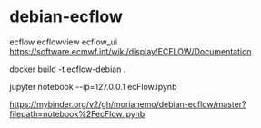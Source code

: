 # debian-ecflow
ecflow ecflowview ecflow_ui
https://software.ecmwf.int/wiki/display/ECFLOW/Documentation

docker build -t ecflow-debian .

jupyter notebook --ip=127.0.0.1 ecFlow.ipynb

https://mybinder.org/v2/gh/morianemo/debian-ecflow/master?filepath=notebook%2FecFlow.ipynb

